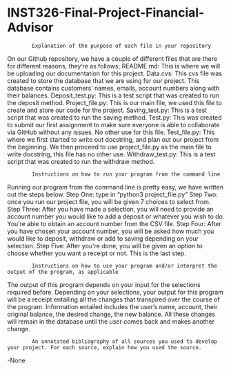 # INST326-Final-Project-Financial-Advisor

            Explanation of the purpose of each file in your repository 
On our Github repository, we have a couple of different files that are there for different reasons, they’re as follows;
README.md: This is where we will be uploading our documentation for this project.
Data.cvs: This cvs file was created to store the database that we are using for our project. This database contains customers’ names, emails, account numbers along with their balances.
Deposit_test.py: This is a test script that was created to run the deposit method.
Project_file.py: This is our main file, we used this file to create and store our code for the project.
Saving_test.py: This is a test script that was created to run the saving method.
Test.py: This was created to submit our first assignment to make sure everyone is able to collaborate via GitHub without any issues. No other use for this file.
Test_file.py: This where we first started to write out docstring, and plan out our project from the beginning. We then proceed to use project_file.py as the main file to write docstring, this file has no other use. 
Withdraw_test.py: This is a test script that was created to run the withdraw method.



            Instructions on how to run your program from the command line
Running our program from the command line is pretty easy, we have written out the steps below.
Step One: type in “python3 project_file.py”
Step Two: once you run our project file, you will be given 7 choices to select from.
Step Three: After you have made a selection, you will need to provide an account number you would like to add a deposit or whatever you wish to do. You’re able to obtain an account number from the CSV file.
Step Four: After you have chosen your account number, you will be asked how much you would like to deposit, withdraw or add to saving depending on your selection.
Step Five: After you're done, you will be given an option to choose whether you want a receipt or not. This is the last step.



            Instructions on how to use your program and/or interpret the output of the program, as applicable
The output of this program depends on your input for the selections required before. Depending on your selections, your output for this program will be a receipt entailing all the changes that transpired over the course of the program. Information entailed includes the user’s name, account, their original balance, the desired change, the new balance. All these changes will remain in the database until the user comes back and makes another change. 



            An annotated bibliography of all sources you used to develop your project. For each source, explain how you used the source.
-None

